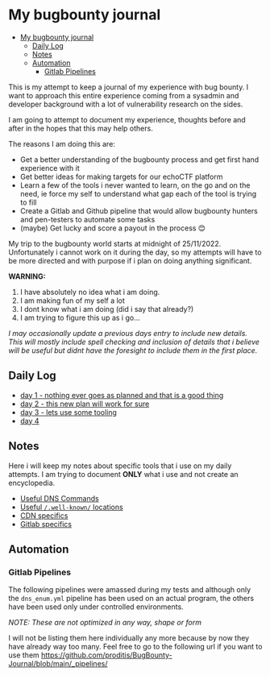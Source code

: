 # My bugbounty journal
- [My bugbounty journal](#my-bugbounty-journal)
  - [Daily Log](#daily-log)
  - [Notes](#notes)
  - [Automation](#automation)
    - [Gitlab Pipelines](#gitlab-pipelines)

This is my attempt to keep a journal of my experience with bug bounty. I want to approach this entire experience coming from a sysadmin and developer background with a lot of vulnerability research on the sides.

I am going to attempt to document my experience, thoughts before and after in the hopes that this may help others.

The reasons I am doing this are:
* Get a better understanding of the bugbounty process and get first hand experience with it
* Get better ideas for making targets for our echoCTF platform
* Learn a few of the tools i never wanted to learn, on the go and on the need, ie force my self to understand what gap each of the tool is trying to fill
* Create a Gitlab and Github pipeline that would allow bugbounty hunters and pen-testers to automate some tasks
* (maybe) Get lucky and score a payout in the process 😊

My trip to the bugbounty world starts at midnight of 25/11/2022. Unfortunately i cannot work on it during the day, so my attempts will have to be more directed and with purpose if i plan on doing anything significant.

**WARNING:**

1. I have absolutely no idea what i am doing.
2. I am making fun of my self a lot
3. I dont know what i am doing (did i say that already?)
4. I am trying to figure this up as i go...

_I may occasionally update a previous days entry to include new details. This will mostly include spell checking and inclusion of details that i believe will be useful but didnt have the foresight to include them in the first place._

## Daily Log
* [day 1 - nothing ever goes as planned and that is a good thing](docs/day1.md)
* [day 2 - this new plan will work for sure](docs/day2.md)
* [day 3 - lets use some tooling](docs/day3.md)
* [day 4](docs/day4.md)

## Notes
Here i will keep my notes about specific tools that i use on my daily attempts. I am trying to document **ONLY** what i use and not create an encyclopedia.

* [Useful DNS Commands](notes/dns.md)
* [Useful `/.well-known/` locations](notes/well-known.md)
* [CDN specifics](notes/cdn.md)
* [Gitlab specifics](notes/gitlab.md)


## Automation

### Gitlab Pipelines
The following pipelines were amassed during my tests and although only the `dns_enum.yml` pipeline has been used on an actual program, the others have been used only under controlled environments.

_NOTE: These are not optimized in any way, shape or form_

I will not be listing them here individually any more because by now they have already way too many. Feel free to go to the following url if you want to use them https://github.com/proditis/BugBounty-Journal/blob/main/_pipelines/